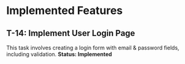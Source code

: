 # Implemented Features
## T-14: Implement User Login Page
This task involves creating a login form with email & password fields, including validation.
**Status: Implemented**

